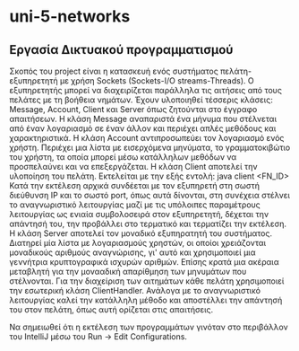 # uni-5-networks

## Εργασία Δικτυακού προγραμματισμού

Σκοπός του project είναι η κατασκευή ενός συστήματος πελάτη-εξυπηρετητή με χρήση Sockets (Sockets-I/O streams-Threads). Ο εξυπηρετητής μπορεί να διαχειρίζεται παράλληλα τις αιτήσεις από τους πελάτες με τη βοήθεια νημάτων.
Έχουν υλοποιηθεί τέσσερις κλάσεις: Message, Account, Client και Server όπως ζητούνται στο έγγραφο απαιτήσεων. 
Η κλάση Message αναπαριστά ένα μήνυμα που στέλνεται από έναν λογαριασμό σε έναν άλλον και περιέχει απλές μεθόδους και χαρακτηριστικά.
Η κλάση Account αντιπροσωπεύει τον λογαριασμό ενός χρήστη. Περιέχει μια λίστα με εισερχόμενα μηνύματα, το γραμματοκιβώτιο του χρήστη, τα οποία μπορεί μέσω κατάλληλων μεθόδων να προσπελαύνει και να επεξεργάζεται.
Η κλάση Client αποτελεί την υλοποίηση του πελάτη. Εκτελείται με την εξής εντολή: java client <ip> <port number> <FN_ID> <args> Κατά την εκτέλεση αρχικά συνδέεται με τον εξυπηρετή στη σωστή διεύθυνση IP και το σωστό port, όπως αυτά δίνονται, στη συνέχεια στέλνει το αναγνωριστικό λειτουργίας μαζί με τις υπόλοιπες παραμέτρους λειτουργίας ως ενιαία συμβολοσειρά στον εξυπηρετητή, δέχεται την απάντησή του, την προβάλλει στο τερματικό και τερματίζει την εκτέλεση.
Η κλάση Server αποτελεί τον μοναδικό εξυπηρατητή του συστήματος. Διατηρεί μία λίστα με λογαριασμούς χρηστών, οι οποίοι χρειάζονται μοναδικούς αριθμούς αναγνώρισης, γι' αυτό και χρησιμοποιεί μια γεννήτρια κρυπτογραφικά ισχυρών αριθμών. Επίσης κρατά μια ακέραια μεταβλητή για την μονααδική απαρίθμηση των μηνυμάτων που στέλνονται. Για την διαχείριση των αιτημάτων κάθε πελάτη χρησιμοποιεί την εσωτερική κλάση ClientHandler. Ανάλογα με το αναγνωριστικό λειτουργίας καλεί την κατάλληλη μέθοδο και αποστέλλει την απάντησή του στον πελάτη, όπως αυτή ορίζεται στις απαιτήσεις.

Να σημειωθεί ότι η εκτέλεση των προγραμμάτων γινόταν στο περιβάλλον του IntelliJ μέσω του Run -> Edit Configurations.
